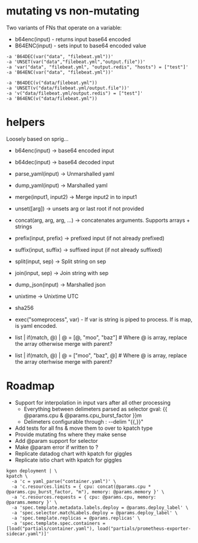 # mutating vs non-mutating
Two variants of FNs that operate on a variable:
- b64enc(input) - returns input base64 encoded
- B64ENC(input) - sets input to base64 encoded value

```
-a 'B64DEC(var("data", "filebeat.yml"))'
-a 'UNSET(var("data","filebeat.yml","output.file"))'
-a 'var("data", "filebeat.yml", "output.redis", "hosts") = ["test"]'
-a 'B64ENC(var("data", "filebeat.yml"))'

-a 'B64DEC(v("data/filebeat.yml"))
-a 'UNSET(v("data/filebeat.yml/output.file"))'
-a 'v("data/filebeat.yml/output.redis") = ["test"]'
-a 'B64ENC(v("data/filebeat.yml"))
```

# helpers
Loosely based on sprig...
- b64enc(input) -> base64 encoded input
- b64dec(input) -> base64 decoded input
- parse_yaml(input) -> Unmarshalled yaml
- dump_yaml(input) -> Marshalled yaml
- merge(input1, input2) -> Merge input2 in to input1
- unset([arg]) -> unsets arg or last root if not provided
- concat(arg, arg, arg, ...) -> concatenates arguments. Supports arrays + strings
- prefix(input, prefix) -> prefixed input (if not already prefixed)
- suffix(input, suffix) -> suffixed input (if not already suffixed)
- split(input, sep) -> Split string on sep
- join(input, sep) -> Join string with sep

- dump_json(input) -> Marshalled json
- unixtime -> Unixtime UTC
- sha256

- exec("someprocess", var) - If var is string is piped to process. If is map, is yaml encoded.
- list | if(match, @) | @ = [@, "moo", "baz"] # Where @ is array, replace the array otherwise merge with parent?
- list | if(match, @) | @ = ["moo", "baz", @] # Where @ is array, replace the array oterhwise merge with parent?

# Roadmap
- Support for interpolation in input vars after all other processing
  - Everything between delimeters parsed as selector gval: {{ @params.cpu & @params.cpu_burst_factor }}m
  - Delimeters configurable through : --delim "{{,}}"
- Add tests for all fns & move them to over to kpatch type
- Provide mutating fns where they make sense
- Add @param support for selector
- Make @param error if written to ?
- Replicate datadog chart with kpatch for giggles
- Replicate istio chart with kpatch for giggles


```
kgen deployment | \
kpatch \
  -a 'c = yaml_parse("container.yaml")' \
  -a 'c.resources.limits = { cpu: concat(@params.cpu * @params.cpu_burst_factor, "m"), memory: @params.memory }' \
  -a 'c.resources.requests = { cpu: @params.cpu, memory: @params.memory }' \
  -a 'spec.template.metadata.labels.deploy = @params.deploy_label' \
  -a 'spec.selector.matchLabels.deploy = @params.deploy_label' \
  -a 'spec.template.replicas = @params.replicas' \
  -a 'spec.template.spec.containers = [load("partials/container.yaml"), load("partials/prometheus-exporter-sidecar.yaml")]'
```